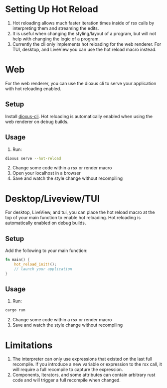 # Setting Up Hot Reload

1. Hot reloading allows much faster iteration times inside of rsx calls by interpreting them and streaming the edits.
2. It is useful when changing the styling/layout of a program, but will not help with changing the logic of a program.
3. Currently the cli only implements hot reloading for the web renderer. For TUI, desktop, and LiveView you can use the hot reload macro instead.

# Web
For the web renderer, you can use the dioxus cli to serve your application with hot reloading enabled.

## Setup
Install [dioxus-cli](https://github.com/DioxusLabs/cli).
Hot reloading is automatically enabled when using the web renderer on debug builds.

## Usage
1. Run:
```bash 
dioxus serve --hot-reload
```
2. Change some code within a rsx or render macro
3. Open your localhost in a browser
4. Save and watch the style change without recompiling

# Desktop/Liveview/TUI
For desktop, LiveView, and tui, you can place the hot reload macro at the top of your main function to enable hot reloading.
Hot reloading is automatically enabled on debug builds.

## Setup
Add the following to your main function:

```rust
fn main() {
    hot_reload_init!();
    // launch your application
}
```

## Usage
1. Run:
```bash
cargo run
```
2. Change some code within a rsx or render macro
3. Save and watch the style change without recompiling

# Limitations
1. The interpreter can only use expressions that existed on the last full recompile. If you introduce a new variable or expression to the rsx call, it will require a full recompile to capture the expression.
2. Components, Iterators, and some attributes can contain arbitrary rust code and will trigger a full recompile when changed.
